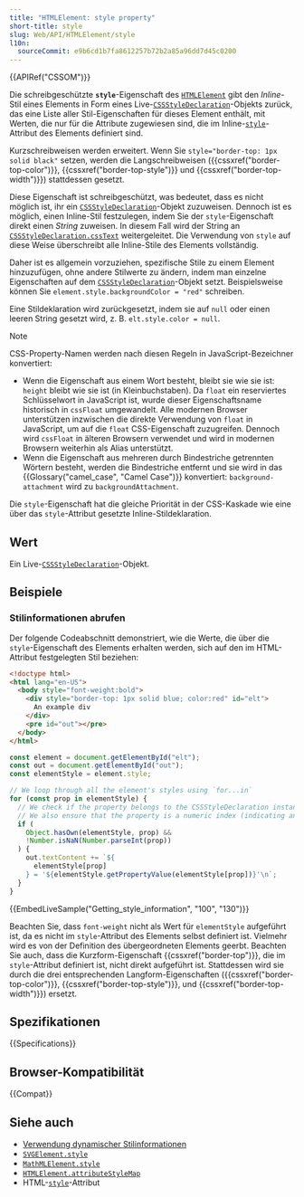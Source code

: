 ```yaml
---
title: "HTMLElement: style property"
short-title: style
slug: Web/API/HTMLElement/style
l10n:
  sourceCommit: e9b6cd1b7fa8612257b72b2a85a96dd7d45c0200
---
```


{{APIRef("CSSOM")}}

Die schreibgeschützte **`style`**-Eigenschaft des [`HTMLElement`](/de/docs/Web/API/HTMLElement) gibt den _Inline_-Stil eines Elements in Form eines Live-[`CSSStyleDeclaration`](/de/docs/Web/API/CSSStyleDeclaration)-Objekts zurück, das eine Liste aller Stil-Eigenschaften für dieses Element enthält, mit Werten, die nur für die Attribute zugewiesen sind, die im Inline-[`style`](/de/docs/Web/HTML/Reference/Global_attributes/style)-Attribut des Elements definiert sind.

Kurzschreibweisen werden erweitert. Wenn Sie `style="border-top: 1px solid black"` setzen, werden die Langschreibweisen ({{cssxref("border-top-color")}}, {{cssxref("border-top-style")}} und {{cssxref("border-top-width")}}) stattdessen gesetzt.

Diese Eigenschaft ist schreibgeschützt, was bedeutet, dass es nicht möglich ist, ihr ein [`CSSStyleDeclaration`](/de/docs/Web/API/CSSStyleDeclaration)-Objekt zuzuweisen. Dennoch ist es möglich, einen Inline-Stil festzulegen, indem Sie der `style`-Eigenschaft direkt einen _String_ zuweisen. In diesem Fall wird der String an [`CSSStyleDeclaration.cssText`](/de/docs/Web/API/CSSStyleDeclaration/cssText) weitergeleitet. Die Verwendung von `style` auf diese Weise überschreibt alle Inline-Stile des Elements vollständig.

Daher ist es allgemein vorzuziehen, spezifische Stile zu einem Element hinzuzufügen, ohne andere Stilwerte zu ändern, indem man einzelne Eigenschaften auf dem [`CSSStyleDeclaration`](/de/docs/Web/API/CSSStyleDeclaration)-Objekt setzt. Beispielsweise können Sie `element.style.backgroundColor = "red"` schreiben.

Eine Stildeklaration wird zurückgesetzt, indem sie auf `null` oder einen leeren String gesetzt wird, z. B. `elt.style.color = null`.

> [!NOTE]
> CSS-Property-Namen werden nach diesen Regeln in JavaScript-Bezeichner konvertiert:
>
> - Wenn die Eigenschaft aus einem Wort besteht, bleibt sie wie sie ist: `height` bleibt wie sie ist (in Kleinbuchstaben). Da `float` ein reserviertes Schlüsselwort in JavaScript ist, wurde dieser Eigenschaftsname historisch in `cssFloat` umgewandelt. Alle modernen Browser unterstützen inzwischen die direkte Verwendung von `float` in JavaScript, um auf die `float` CSS-Eigenschaft zuzugreifen. Dennoch wird `cssFloat` in älteren Browsern verwendet und wird in modernen Browsern weiterhin als Alias unterstützt.
> - Wenn die Eigenschaft aus mehreren durch Bindestriche getrennten Wörtern besteht, werden die Bindestriche entfernt und sie wird in das {{Glossary("camel_case", "Camel Case")}} konvertiert: `background-attachment` wird zu `backgroundAttachment`.
>
> Die `style`-Eigenschaft hat die gleiche Priorität in der CSS-Kaskade wie eine über das `style`-Attribut gesetzte Inline-Stildeklaration.

## Wert

Ein Live-[`CSSStyleDeclaration`](/de/docs/Web/API/CSSStyleDeclaration)-Objekt.

## Beispiele

### Stilinformationen abrufen

Der folgende Codeabschnitt demonstriert, wie die Werte, die über die `style`-Eigenschaft des Elements erhalten werden, sich auf den im HTML-Attribut festgelegten Stil beziehen:

```html
<!doctype html>
<html lang="en-US">
  <body style="font-weight:bold">
    <div style="border-top: 1px solid blue; color:red" id="elt">
      An example div
    </div>
    <pre id="out"></pre>
  </body>
</html>
```

```js
const element = document.getElementById("elt");
const out = document.getElementById("out");
const elementStyle = element.style;

// We loop through all the element's styles using `for...in`
for (const prop in elementStyle) {
  // We check if the property belongs to the CSSStyleDeclaration instance
  // We also ensure that the property is a numeric index (indicating an inline style)
  if (
    Object.hasOwn(elementStyle, prop) &&
    !Number.isNaN(Number.parseInt(prop))
  ) {
    out.textContent += `${
      elementStyle[prop]
    } = '${elementStyle.getPropertyValue(elementStyle[prop])}'\n`;
  }
}
```

{{EmbedLiveSample("Getting_style_information", "100", "130")}}

Beachten Sie, dass `font-weight` nicht als Wert für `elementStyle` aufgeführt ist, da es nicht im `style`-Attribut des Elements selbst definiert ist. Vielmehr wird es von der Definition des übergeordneten Elements geerbt. Beachten Sie auch, dass die Kurzform-Eigenschaft {{cssxref("border-top")}}, die im `style`-Attribut definiert ist, nicht direkt aufgeführt ist. Stattdessen wird sie durch die drei entsprechenden Langform-Eigenschaften ({{cssxref("border-top-color")}}, {{cssxref("border-top-style")}}, und {{cssxref("border-top-width")}}) ersetzt.

## Spezifikationen

{{Specifications}}

## Browser-Kompatibilität

{{Compat}}

## Siehe auch

- [Verwendung dynamischer Stilinformationen](/de/docs/Web/API/CSS_Object_Model/Using_dynamic_styling_information)
- [`SVGElement.style`](/de/docs/Web/API/SVGElement/style)
- [`MathMLElement.style`](/de/docs/Web/API/MathMLElement/style)
- [`HTMLElement.attributeStyleMap`](/de/docs/Web/API/HTMLElement/attributeStyleMap)
- HTML-[`style`](/de/docs/Web/HTML/Reference/Global_attributes/style)-Attribut
